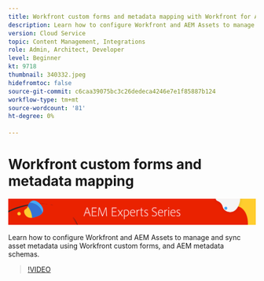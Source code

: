 ```yaml
---
title: Workfront custom forms and metadata mapping with Workfront for AEM enhanced connector
description: Learn how to configure Workfront and AEM Assets to manage and sync asset metadata using Workfront custom forms, and AEM metadata schemas.
version: Cloud Service
topic: Content Management, Integrations
role: Admin, Architect, Developer
level: Beginner
kt: 9718
thumbnail: 340332.jpeg
hidefromtoc: false
source-git-commit: c6caa39075bc3c26dedeca4246e7e1f85887b124
workflow-type: tm+mt
source-wordcount: '81'
ht-degree: 0%

---
```



# Workfront custom forms and metadata mapping

![](./assets/banner.png)

Learn how to configure Workfront and AEM Assets to manage and sync asset metadata using Workfront custom forms, and AEM metadata schemas.

>[!VIDEO](https://video.tv.adobe.com/v/340332/?quality=12&learn=on)

_[](./overview.md)_

